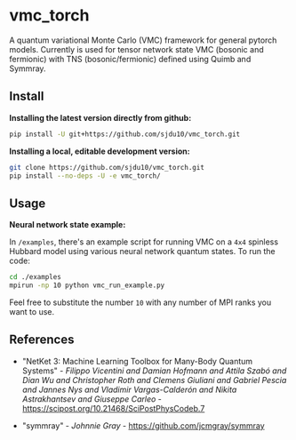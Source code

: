 # vmc_torch

A quantum variational Monte Carlo (VMC) framework for general pytorch models. Currently is used for tensor network state VMC (bosonic and fermionic) with TNS (bosonic/fermionic) defined using Quimb and Symmray.

## Install

**Installing the latest version directly from github:**

```bash
pip install -U git+https://github.com/sjdu10/vmc_torch.git
```

**Installing a local, editable development version:**

```bash
git clone https://github.com/sjdu10/vmc_torch.git
pip install --no-deps -U -e vmc_torch/
```

## Usage

**Neural network state example:**

In `/examples`, there's an example script for running VMC on a `4x4` spinless Hubbard model using various neural network quantum states.
To run the code: 
```bash
cd ./examples
mpirun -np 10 python vmc_run_example.py
```
Feel free to substitute the number `10` with any number of MPI ranks you want to use.


## References
- "NetKet 3: Machine Learning Toolbox for Many-Body Quantum Systems" - *Filippo Vicentini and Damian Hofmann and Attila Szabó and Dian Wu and Christopher Roth and Clemens Giuliani and Gabriel Pescia and Jannes Nys and Vladimir Vargas-Calderón and Nikita Astrakhantsev and Giuseppe Carleo* - https://scipost.org/10.21468/SciPostPhysCodeb.7

- "symmray" - *Johnnie Gray* - https://github.com/jcmgray/symmray
